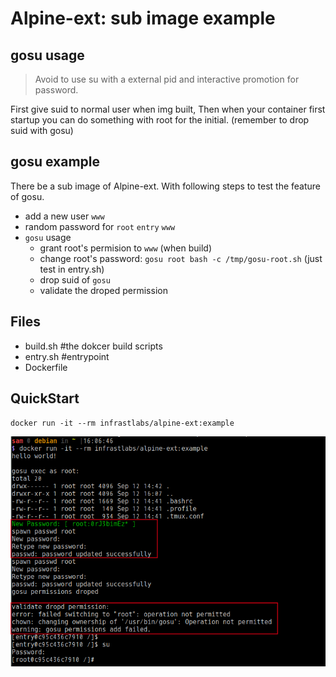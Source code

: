 # Alpine-ext: sub image example


## gosu usage

> Avoid to use su with a external pid and interactive promotion for password.  

First give suid to normal user when img built, Then when your container first startup you can do something with root for the initial. (remember to drop suid with gosu)

## gosu example

There be a sub image of Alpine-ext. With following steps to test the feature of gosu.

- add a new user `www`
- random password for `root` `entry` `www`
- `gosu` usage
  - grant root's permision to `www` (when build)
  - change root's password:  `gosu root bash -c /tmp/gosu-root.sh` (just test in entry.sh)
  - drop suid of `gosu`
  - validate the droped permission

## Files

- build.sh #the dokcer build scripts
- entry.sh #entrypoint
- Dockerfile

## QuickStart

`docker run -it --rm infrastlabs/alpine-ext:example`

![](img-example-grpasswd-gosu.png)

